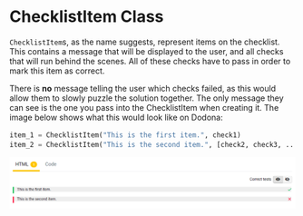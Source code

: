 # ChecklistItem Class

`ChecklistItem`s, as the name suggests, represent items on the checklist. This contains a message that will be displayed to the user, and all checks that will run behind the scenes. All of these checks have to pass in order to mark this item as correct.

There is **no** message telling the user which checks failed, as this would allow them to slowly puzzle the solution together. The only message they can see is the one you pass into the ChecklistItem when creating it. The image below shows what this would look like on Dodona:

```python
item_1 = ChecklistItem("This is the first item.", check1)
item_2 = ChecklistItem("This is the second item.", [check2, check3, ...])
```

![image: ChecklistItems visualized on Dodona.](../media/checklistitems-dodona.png)
